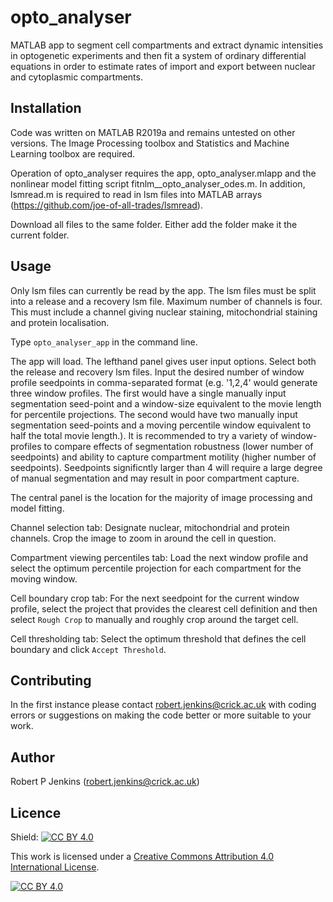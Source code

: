# opto_analyser
MATLAB app to segment cell compartments and extract dynamic intensities in optogenetic experiments and then fit a system of ordinary differential equations in order to estimate rates of import and export between nuclear and cytoplasmic compartments.

## Installation
Code was written on MATLAB R2019a and remains untested on other versions. The Image Processing toolbox and Statistics and Machine Learning toolbox are required.

Operation of opto_analyser requires the app, opto_analyser.mlapp and the nonlinear model fitting script fitnlm__opto_analyser_odes.m. In addition, lsmread.m is required to read in lsm files into MATLAB arrays (https://github.com/joe-of-all-trades/lsmread).

Download all files to the same folder. Either add the folder make it the current folder. 

## Usage
Only lsm files can currently be read by the app. The lsm files must be split into a release and a recovery lsm file. Maximum number of channels is four. This must include a channel giving nuclear staining, mitochondrial staining and protein localisation. 

Type `opto_analyser_app` in the command line.

The app will load. The lefthand panel gives user input options. Select both the release and recovery lsm files. Input the desired number of window profile seedpoints in comma-separated format (e.g. '1,2,4' would generate three window profiles. The first would have a single manually input segmentation seed-point and a window-size equivalent to the movie length for percentile projections. The second would have two manually input segmentation seed-points and a moving percentile window equivalent to half the total movie length.). It is recommended to try a variety of window-profiles to compare effects of segmentation robustness (lower number of seedpoints) and ability to capture compartment motility (higher number of seedpoints). Seedpoints significntly larger than 4 will require a large degree of manual segmentation and may result in poor compartment capture.

The central panel is the location for the majority of image processing and model fitting.

Channel selection tab: Designate nuclear, mitochondrial and protein channels. Crop the image to zoom in around the cell in question. 

Compartment viewing percentiles tab: Load the next window profile and select the optimum percentile projection for each compartment for the moving window.

Cell boundary crop tab: For the next seedpoint for the current window profile, select the project that provides the clearest cell definition and then select `Rough Crop` to manually and roughly crop around the target cell.

Cell thresholding tab: Select the optimum threshold that defines the cell boundary and click `Accept Threshold`.

## Contributing

In the first instance please contact robert.jenkins@crick.ac.uk with coding errors or suggestions on making the code better or more suitable to your work.

## Author

Robert P Jenkins (robert.jenkins@crick.ac.uk)

## Licence 

Shield: [![CC BY 4.0][cc-by-shield]][cc-by]

This work is licensed under a
[Creative Commons Attribution 4.0 International License][cc-by].

[![CC BY 4.0][cc-by-image]][cc-by]

[cc-by]: http://creativecommons.org/licenses/by/4.0/
[cc-by-image]: https://i.creativecommons.org/l/by/4.0/88x31.png
[cc-by-shield]: https://img.shields.io/badge/License-CC%20BY%204.0-lightgrey.svg
